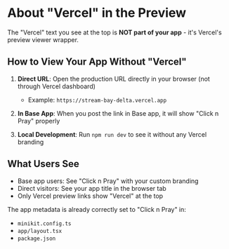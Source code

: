 # About "Vercel" in the Preview

The "Vercel" text you see at the top is **NOT part of your app** - it's Vercel's preview viewer wrapper.

## How to View Your App Without "Vercel"

1. **Direct URL**: Open the production URL directly in your browser (not through Vercel dashboard)
   - Example: `https://stream-bay-delta.vercel.app`

2. **In Base App**: When you post the link in Base app, it will show "Click n Pray" properly

3. **Local Development**: Run `npm run dev` to see it without any Vercel branding

## What Users See

- Base app users: See "Click n Pray" with your custom branding
- Direct visitors: See your app title in the browser tab
- Only Vercel preview links show "Vercel" at the top

The app metadata is already correctly set to "Click n Pray" in:
- `minikit.config.ts`
- `app/layout.tsx`
- `package.json`
